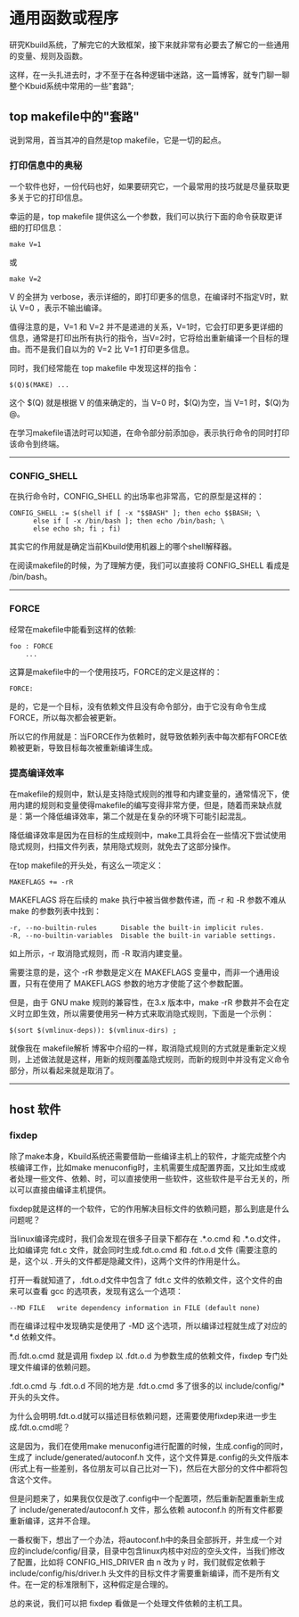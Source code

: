 # 通用函数或程序
研究Kbuild系统，了解完它的大致框架，接下来就非常有必要去了解它的一些通用的变量、规则及函数。  

这样，在一头扎进去时，才不至于在各种逻辑中迷路，这一篇博客，就专门聊一聊整个Kbuid系统中常用的一些"套路";

## top makefile中的"套路"
说到常用，首当其冲的自然是top makefile，它是一切的起点。  

### 打印信息中的奥秘
一个软件也好，一份代码也好，如果要研究它，一个最常用的技巧就是尽量获取更多关于它的打印信息。  

幸运的是，top makefile 提供这么一个参数，我们可以执行下面的命令获取更详细的打印信息：
```
make V=1
``` 
或
```
make V=2
```
V 的全拼为 verbose，表示详细的，即打印更多的信息，在编译时不指定V时，默认 V=0 ，表示不输出编译。  

值得注意的是，V=1 和  V=2 并不是递进的关系，V=1时，它会打印更多更详细的信息，通常是打印出所有执行的指令，当V=2时，它将给出重新编译一个目标的理由。而不是我们自以为的 V=2 比 V=1 打印更多信息。  

同时，我们经常能在 top makefile 中发现这样的指令：
```
$(Q)$(MAKE) ...
```
这个 \$(Q) 就是根据 V 的值来确定的，当 V=0 时，\$(Q)为空，当 V=1 时，\$(Q)为@。  

在学习makefile语法时可以知道，在命令部分前添加@，表示执行命令的同时打印该命令到终端。  

**** 


### CONFIG_SHELL
在执行命令时，CONFIG_SHELL 的出场率也非常高，它的原型是这样的：
```
CONFIG_SHELL := $(shell if [ -x "$$BASH" ]; then echo $$BASH; \
	  else if [ -x /bin/bash ]; then echo /bin/bash; \
	  else echo sh; fi ; fi)
```
其实它的作用就是确定当前Kbuild使用机器上的哪个shell解释器。  

在阅读makefile的时候，为了理解方便，我们可以直接将 CONFIG_SHELL 看成是 /bin/bash。

****  


### FORCE
经常在makefile中能看到这样的依赖:
```
foo : FORCE
    ...
```

这算是makefile中的一个使用技巧，FORCE的定义是这样的：
```
FORCE:
```
是的，它是一个目标，没有依赖文件且没有命令部分，由于它没有命令生成FORCE，所以每次都会被更新。  

所以它的作用就是：当FORCE作为依赖时，就导致依赖列表中每次都有FORCE依赖被更新，导致目标每次被重新编译生成。  



### 提高编译效率
在makefile的规则中，默认是支持隐式规则的推导和内建变量的，通常情况下，使用内建的规则和变量使得makefile的编写变得非常方便，但是，随着而来缺点就是：第一个降低编译效率，第二个就是在复杂的环境下可能引起混乱。   

降低编译效率是因为在目标的生成规则中，make工具将会在一些情况下尝试使用隐式规则，扫描文件列表，禁用隐式规则，就免去了这部分操作。  

在top makefile的开头处，有这么一项定义：
```
MAKEFLAGS += -rR
```
MAKEFLAGS 将在后续的 make 执行中被当做参数传递，而 -r 和 -R 参数不难从 make 的参数列表中找到：
```
-r, --no-builtin-rules      Disable the built-in implicit rules.
-R, --no-builtin-variables  Disable the built-in variable settings.
```
如上所示，-r 取消隐式规则，而 -R 取消内建变量。 

需要注意的是，这个 -rR 参数是定义在 MAKEFLAGS 变量中，而非一个通用设置，只有在使用了 MAKEFLAGS 参数的地方才使能了这个参数配置。  

但是，由于 GNU make 规则的兼容性，在3.x 版本中，make -rR 参数并不会在定义时立即生效，所以需要使用另一种方式来取消隐式规则，下面是一个示例：
```
$(sort $(vmlinux-deps)): $(vmlinux-dirs) ;
```
就像我在 makefile解析 博客中介绍的一样，取消隐式规则的方式就是重新定义规则，上述做法就是这样，用新的规则覆盖隐式规则，而新的规则中并没有定义命令部分，所以看起来就是取消了。  



***  

## host 软件

### fixdep
除了make本身，Kbuild系统还需要借助一些编译主机上的软件，才能完成整个内核编译工作，比如make menuconfig时，主机需要生成配置界面，又比如生成或者处理一些文件、依赖、时，可以直接使用一些软件，这些软件是平台无关的，所以可以直接由编译主机提供。  

fixdep就是这样的一个软件，它的作用解决目标文件的依赖问题，那么到底是什么问题呢？  

当linux编译完成时，我们会发现在很多子目录下都存在 .\*.o.cmd 和 .\*.o.d文件，比如编译完 fdt.c 文件，就会同时生成.fdt.o.cmd 和 .fdt.o.d 文件
(需要注意的是，这个以 . 开头的文件都是隐藏文件)，这两个文件的作用是什么。

打开一看就知道了，.fdt.o.d文件中包含了 fdt.c 文件的依赖文件，这个文件的由来可以查看 gcc 的选项表，发现有这么一个选项：
```
--MD FILE   write dependency information in FILE (default none)
```
而在编译过程中发现确实是使用了 -MD 这个选项，所以编译过程就生成了对应的 *.d 依赖文件。  

而.fdt.o.cmd 就是调用 fixdep 以 .fdt.o.d 为参数生成的依赖文件，fixdep 专门处理文件编译的依赖问题。  

.fdt.o.cmd 与 .fdt.o.d 不同的地方是 .fdt.o.cmd 多了很多的以 include/config/* 开头的头文件。  

为什么会明明.fdt.o.d就可以描述目标依赖问题，还需要使用fixdep来进一步生成.fdt.o.cmd呢？  

这是因为，我们在使用make menuconfig进行配置的时候，生成.config的同时，生成了 include/generated/autoconf.h 文件，这个文件算是.config的头文件版本(形式上有一些差别，各位朋友可以自己比对一下)，然后在大部分的文件中都将包含这个文件。  

但是问题来了，如果我仅仅是改了.config中一个配置项，然后重新配置重新生成了 include/generated/autoconf.h 文件，那么依赖 autoconf.h 的所有文件都要重新编译，这并不合理。  

一番权衡下，想出了一个办法，将autoconf.h中的条目全部拆开，并生成一个对应的include/config/目录，目录中包含linux内核中对应的空头文件，当我们修改了配置，比如将 CONFIG_HIS_DRIVER 由 n 改为 y 时，我们就假定依赖于 include/config/his/driver.h 头文件的目标文件才需要重新编译，而不是所有文件。在一定的标准限制下，这种假定是合理的。  

总的来说，我们可以把 fixdep 看做是一个处理文件依赖的主机工具。  











